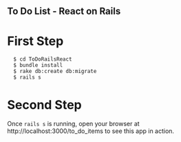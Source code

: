 ## To Do List - React on Rails

# First Step
```
  $ cd ToDoRailsReact
  $ bundle install
  $ rake db:create db:migrate
  $ rails s
```

# Second Step
Once `rails s` is running, open your browser at http://localhost:3000/to_do_items to see this app in action.

